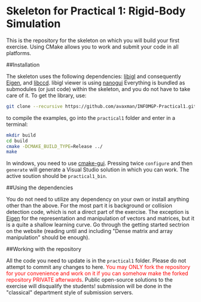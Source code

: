 # Skeleton for Practical 1: Rigid-Body Simulation

This is the repository for the skeleton on which you will build your first exercise. Using CMake allows you to work and submit your code in all platforms.

##Installation

The skeleton uses the following dependencies: [libigl](http://libigl.github.io/libigl/) and consequently [Eigen](http://eigen.tuxfamily.org/index.php?title=Main_Page), and [libccd](https://github.com/danfis/libccd). libigl viewer is using [nanogui](https://github.com/wjakob/nanogui) Everything is bundled as submodules (or just code) within the skeleton, and you do not have to take care of it. To get the library, use:

```bash
git clone --recursive https://github.com/avaxman/INFOMGP-Practical1.git
```

to compile the examples, go into the `practical1` folder and enter in a terminal:

```bash
mkdir build
cd build
cmake -DCMAKE_BUILD_TYPE=Release ../
make
```

In windows, you need to use [cmake-gui](https://cmake.org/runningcmake/). Pressing twice ``configure`` and then ``generate`` will generate a Visual Studio solution in which you can work. The active soution should be ``practical1_bin``.

##Using the dependencies

You do not need to utilize any dependency on your own or install anything other than the above. For the most part it is background or collision detection code, which is not a direct part of the exercise. The exception is [Eigen](http://eigen.tuxfamily.org/index.php?title=Main_Page) for the representation and manipulation of vectors and matrices, but it is a quite a shallow learning curve. Go through the getting started sectrion on the website (reading until and including "Dense matrix and array manipulation" should be enough).

##Working with the repository

All the code you need to update is in the ``practical1`` folder. Please do not attempt to commit any changes to here. <span style="color:red">You may ONLY fork the repository for your convenience and work on it if you can somehow make the forked repository PRIVATE afterwards</span>. Public open-source solutions to the exercise will disqualify the students! submission will be done in the "classical" department style of submission servers.
